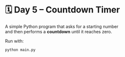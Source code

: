 # 🗓️ Day 5 – Countdown Timer

A simple Python program that asks for a starting number  
and then performs a **countdown** until it reaches zero.  

Run with:
```bash
python main.py
